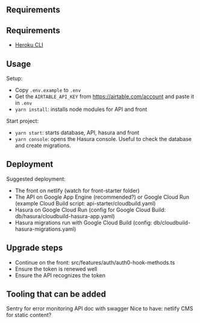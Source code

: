 ## Requirements

## Requirements

- [Heroku CLI](https://devcenter.heroku.com/articles/heroku-cli#download-and-install)

## Usage

Setup:

- Copy `.env.example` to `.env`
- Get the `AIRTABLE_API_KEY` from https://airtable.com/account and paste it in `.env`
- `yarn install`: installs node modules for API and front
  
Start project: 

- `yarn start`: starts database, API, hasura and front
- `yarn console`: opens the Hasura console. Useful to check the database and create migrations.

## Deployment

Suggested deployment:

- The front on netlify (watch for front-starter folder)
- The API on Google App Engine (recommended?) or Google Cloud Run (example Cloud Build script: api-starter/cloudbuild.yaml)
- Hasura on Google Cloud Run (config for Google Cloud Build: db/hasura/cloudbuild-hasura-app.yaml)
- Hasura migrations run with Google Cloud Build (config: db/cloudbuild-hasura-migrations.yaml)

## Upgrade steps

- Continue on the front: src/features/auth/auth0-hook-methods.ts
- Ensure the token is renewed well
- Ensure the API recognizes the token

## Tooling that can be added

Sentry for error monitoring
API doc with swagger
Nice to have: netlify CMS for static content?
